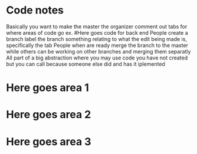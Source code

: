 # Code notes 
Basically you want to make the master the organizer
comment out tabs for where areas of code go 
ex.
#Here goes code for back end
People create a branch 
label the branch something relating to what the edit being made is, specifically the tab
People when are ready merge the branch to the master while others can be working on other branches and merging them separatly
All part of a big abstraction where you may use code you have not created but you can call because someone else did and has it iplemented

# Here goes area 1


# Here goes area 2


# Here goes area 3

